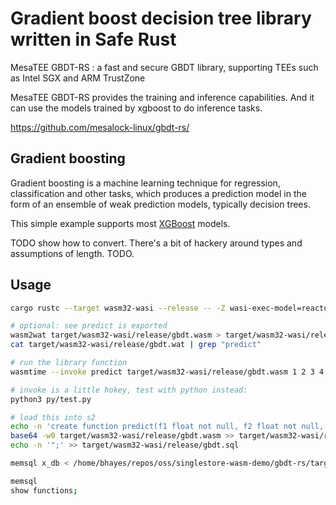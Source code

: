 # Gradient boost decision tree library written in Safe Rust

MesaTEE GBDT-RS : a fast and secure GBDT library, supporting TEEs such as Intel SGX and ARM TrustZone

MesaTEE GBDT-RS provides the training and inference capabilities. And it can use the models trained by xgboost to do inference tasks.

<https://github.com/mesalock-linux/gbdt-rs/>

## Gradient boosting

Gradient boosting is a machine learning technique for regression, classification and other tasks,
which produces a prediction model in the form of an ensemble of weak prediction models, typically
decision trees.

This simple example supports most [XGBoost](https://xgboost.readthedocs.io/en/latest/) models.

TODO show how to convert.
There's a bit of hackery around types and assumptions of length. TODO.

## Usage

```bash
cargo rustc --target wasm32-wasi --release -- -Z wasi-exec-model=reactor

# optional: see predict is exported
wasm2wat target/wasm32-wasi/release/gbdt.wasm > target/wasm32-wasi/release/gbdt.wat
cat target/wasm32-wasi/release/gbdt.wat | grep "predict"

# run the library function
wasmtime --invoke predict target/wasm32-wasi/release/gbdt.wasm 1 2 3 4 5

# invoke is a little hokey, test with python instead:
python3 py/test.py

# load this into s2
echo -n 'create function predict(f1 float not null, f2 float not null, f3 float not null, f4 float not null, f5 float not null) returns float not null as wasm  "' > target/wasm32-wasi/release/gbdt.sql
base64 -w0 target/wasm32-wasi/release/gbdt.wasm >> target/wasm32-wasi/release/gbdt.sql
echo -n '";' >> target/wasm32-wasi/release/gbdt.sql

memsql x_db < /home/bhayes/repos/oss/singlestore-wasm-demo/gbdt-rs/target/wasm32-wasi/release/gbdt.sql

memsql
show functions;
```
